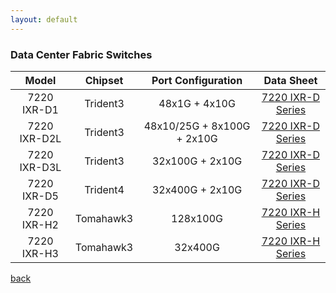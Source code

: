 ```yaml
---
layout: default
---
```


### Data Center Fabric Switches

|    Model     |  Chipset  |     Port Configuration     |       Data Sheet       |
| :----------: | :-------: | :------------------------: | :--------------------: |
| 7220 IXR-D1  | Trident3  |   48x1G + 4x10G            | [7220 IXR-D Series][1] |
| 7220 IXR-D2L | Trident3  | 48x10/25G + 8x100G + 2x10G | [7220 IXR-D Series][1] |
| 7220 IXR-D3L | Trident3  | 32x100G + 2x10G            | [7220 IXR-D Series][1] |
| 7220 IXR-D5  | Trident4  | 32x400G + 2x10G            | [7220 IXR-D Series][1] |
| 7220 IXR-H2  | Tomahawk3 |      128x100G              | [7220 IXR-H Series][2] |
| 7220 IXR-H3  | Tomahawk3 |      32x400G               | [7220 IXR-H Series][2] |

[back](./)


[1]: https://onestore.nokia.com/asset/i/207599?_ga=2.11851444.1674326919.1667929689-1741003374.1651703342{:target="_blank"}
[2]: https://onestore.nokia.com/asset/i/210990?_ga=2.87036312.1674326919.1667929689-1741003374.1651703342{:target="_blank"}